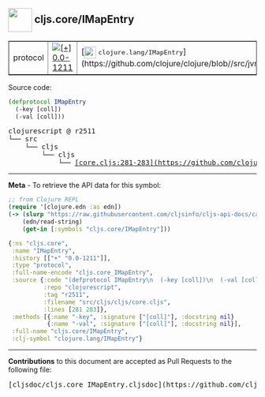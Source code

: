 ## <img width="48px" valign="middle" src="http://i.imgur.com/Hi20huC.png"> cljs.core/IMapEntry

 <table border="1">
<tr>

<td>protocol</td>
<td><a href="https://github.com/cljsinfo/cljs-api-docs/tree/0.0-1211"><img valign="middle" alt="[+] 0.0-1211" src="https://img.shields.io/badge/+-0.0--1211-lightgrey.svg"></a> </td>
<td>
[<img height="24px" valign="middle" src="http://i.imgur.com/1GjPKvB.png"> <samp>clojure.lang/IMapEntry</samp>](https://github.com/clojure/clojure/blob//src/jvm/clojure/lang/IMapEntry.java)
</td>
</tr>
</table>






Source code:

```clj
(defprotocol IMapEntry
  (-key [coll])
  (-val [coll]))
```

 <pre>
clojurescript @ r2511
└── src
    └── cljs
        └── cljs
            └── <ins>[core.cljs:281-283](https://github.com/clojure/clojurescript/blob/r2511/src/cljs/cljs/core.cljs#L281-L283)</ins>
</pre>


---

__Meta__ - To retrieve the API data for this symbol:

```clj
;; from Clojure REPL
(require '[clojure.edn :as edn])
(-> (slurp "https://raw.githubusercontent.com/cljsinfo/cljs-api-docs/catalog/cljs-api.edn")
    (edn/read-string)
    (get-in [:symbols "cljs.core/IMapEntry"]))
```

```clj
{:ns "cljs.core",
 :name "IMapEntry",
 :history [["+" "0.0-1211"]],
 :type "protocol",
 :full-name-encode "cljs.core_IMapEntry",
 :source {:code "(defprotocol IMapEntry\n  (-key [coll])\n  (-val [coll]))",
          :repo "clojurescript",
          :tag "r2511",
          :filename "src/cljs/cljs/core.cljs",
          :lines [281 283]},
 :methods [{:name "-key", :signature ["[coll]"], :docstring nil}
           {:name "-val", :signature ["[coll]"], :docstring nil}],
 :full-name "cljs.core/IMapEntry",
 :clj-symbol "clojure.lang/IMapEntry"}

```

---

__Contributions__ to this document are accepted as Pull Requests to the following file:

 <pre>
[cljsdoc/cljs.core_IMapEntry.cljsdoc](https://github.com/cljsinfo/cljs-api-docs/blob/master/cljsdoc/cljs.core_IMapEntry.cljsdoc)
</pre>

